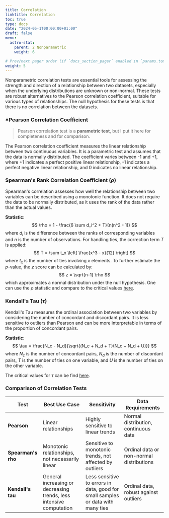 ```yaml
---
title: Correlation
linktitle: Correlation
toc: true
type: docs
date: "2024-05-1T00:00:00+01:00"
draft: false
menu:
  astro-stat:
    parent: 2 Nonparametric
    weight: 6

# Prev/next pager order (if `docs_section_pager` enabled in `params.toml`)
weight: 5
---
```


Nonparametric correlation tests are essential tools for assessing the strength and direction of a relationship between two datasets, especially when the underlying distributions are unknown or non-normal. These tests are robust alternatives to the Pearson correlation coefficient, suitable for various types of relationships. The null hypothesis for these tests is that there is no correlation between the datasets.

### *Pearson Correlation Coefficient

> Pearson correlation test is a **parametric test**, but I put it here for completeness and for comparison.

The Pearson correlation coefficient measures the linear relationship between two continuous variables. It is a parametric test and assumes that the data is normally distributed. The coefficient varies between -1 and +1, where +1 indicates a perfect positive linear relationship, -1 indicates a perfect negative linear relationship, and 0 indicates no linear relationship.

### Spearman's Rank Correlation Coefficient ($\rho$)

Spearman's correlation assesses how well the relationship between two variables can be described using a monotonic function. It does not require the data to be normally distributed, as it uses the rank of the data rather than the actual values.

**Statistic:**
$$
  \rho = 1 - \frac{6 \sum d_i^2 + T}{n(n^2 - 1)}
$$
where $d_i$ is the difference between the ranks of corresponding variables and $n$ is the number of observations. For handling ties, the correction term $T$ is applied:
$$
  T = \sum t_x \left[ \frac{x^3 - x}{12} \right]
$$
where $t_x$ is the number of ties involving $x$ elements. To further estimate the $p$-value, the $z$ score can be calculated by:
$$
  z = \sqrt{n-1} \rho
$$
which approximates a normal distribution under the null hypothesis. One can use the $\rho$ statistic and compare to the critical values [here](https://www.york.ac.uk/depts/maths/tables/spearman.pdf).

### Kendall's Tau ($\tau$)

Kendall's Tau measures the ordinal association between two variables by considering the number of concordant and discordant pairs. It is less sensitive to outliers than Pearson and can be more interpretable in terms of the proportion of concordant pairs.

**Statistic:**
$$
\tau = \frac{N_c - N_d}{\sqrt{(N_c + N_d + T)(N_c + N_d + U)}}
$$
where $N_c$ is the number of concordant pairs, $N_d$ is the number of discordant pairs, $T$ is the number of ties on one variable, and $U$ is the number of ties on the other variable. 

The critical values for $\tau$ can be find [here](https://www.york.ac.uk/depts/maths/tables/kendall.pdf).


### Comparison of Correlation Tests

| **Test**           | **Best Use Case**                           | **Sensitivity**                                 | **Data Requirements**          |
|--------------------|---------------------------------------------|-------------------------------------------------|--------------------------------|
| **Pearson**        | Linear relationships                        | Highly sensitive to linear trends               | Normal distribution, continuous data |
| **Spearman's rho** | Monotonic relationships, not necessarily linear | Sensitive to monotonic trends, not affected by outliers | Ordinal data or non-normal distributions |
| **Kendall's tau**  | General increasing or decreasing trends, less intensive computation | Less sensitive to errors in data, good for small samples or data with many ties | Ordinal data, robust against outliers |
